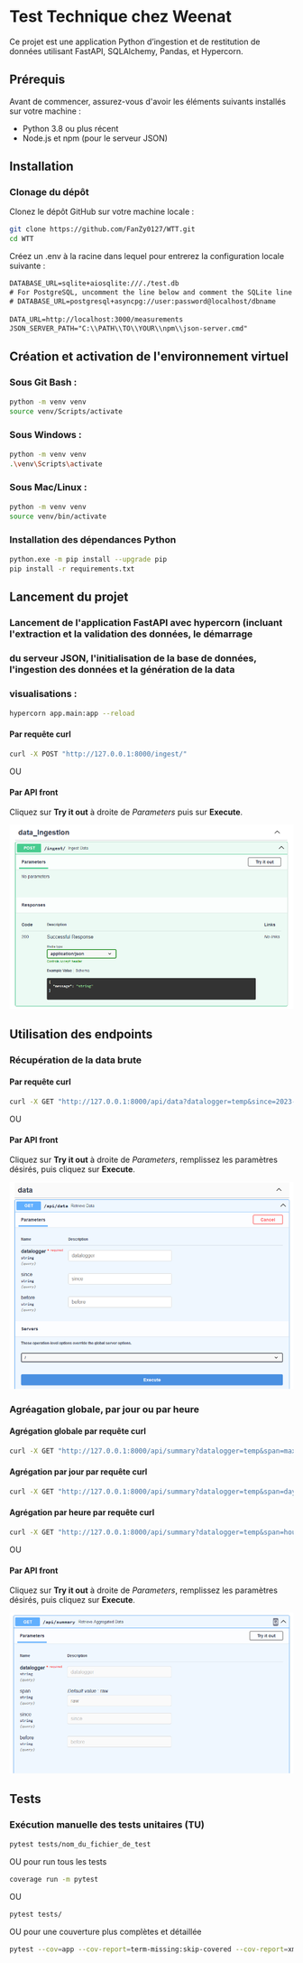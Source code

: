 # Test Technique chez Weenat

Ce projet est une application Python d’ingestion et de restitution de données utilisant FastAPI, SQLAlchemy, Pandas, et Hypercorn.

## Prérequis

Avant de commencer, assurez-vous d'avoir les éléments suivants installés sur votre machine :

- Python 3.8 ou plus récent
- Node.js et npm (pour le serveur JSON)

## Installation

### Clonage du dépôt

Clonez le dépôt GitHub sur votre machine locale :

```sh
git clone https://github.com/FanZy0127/WTT.git
cd WTT
```

Créez un .env à la racine dans lequel pour entrerez la configuration locale suivante : 

```dotenv
DATABASE_URL=sqlite+aiosqlite:///./test.db
# For PostgreSQL, uncomment the line below and comment the SQLite line
# DATABASE_URL=postgresql+asyncpg://user:password@localhost/dbname

DATA_URL=http://localhost:3000/measurements
JSON_SERVER_PATH="C:\\PATH\\TO\\YOUR\\npm\\json-server.cmd"
```

## Création et activation de l'environnement virtuel

### Sous Git Bash :

```sh
python -m venv venv
source venv/Scripts/activate
```

### Sous Windows :

```sh
python -m venv venv
.\venv\Scripts\activate
```

### Sous Mac/Linux :

```sh
python -m venv venv
source venv/bin/activate
```

### Installation des dépendances Python

```sh
python.exe -m pip install --upgrade pip
pip install -r requirements.txt
```

## Lancement du projet

### Lancement de l'application FastAPI avec hypercorn (incluant l'extraction et la validation des données, le démarrage 
### du serveur JSON, l'initialisation de la base de données, l'ingestion des données et la génération de la data 
### visualisations :

```sh
hypercorn app.main:app --reload
```

#### Par requête curl

```sh
curl -X POST "http://127.0.0.1:8000/ingest/"
```

OU 

#### Par API front 

Cliquez sur **Try it out** à droite de *Parameters* puis sur **Execute**.

![data_ingestion.png](imgs%2Fdata_ingestion.png)


## Utilisation des endpoints

### Récupération de la data brute

#### Par requête curl

```sh
curl -X GET "http://127.0.0.1:8000/api/data?datalogger=temp&since=2023-01-01T00:00:00&before=2023-01-02T00:00:00"
```

OU 

#### Par API front 

Cliquez sur **Try it out** à droite de *Parameters*, remplissez les paramètres désirés, puis cliquez sur **Execute**.

![raw_data_retrieval.png](imgs%2Fraw_data_retrieval.png)


### Agréagation globale, par jour ou par heure

#### Agrégation globale par requête curl

```sh
curl -X GET "http://127.0.0.1:8000/api/summary?datalogger=temp&span=max&since=2023-01-01T00:00:00&before=2023-01-02T00:00:00"
```

#### Agrégation par jour par requête curl

```sh
curl -X GET "http://127.0.0.1:8000/api/summary?datalogger=temp&span=day&since=2023-01-01T00:00:00&before=2023-01-02T00:00:00"
```

#### Agrégation par heure par requête curl

```sh
curl -X GET "http://127.0.0.1:8000/api/summary?datalogger=temp&span=hour&since=2023-01-01T00:00:00&before=2023-01-02T00:00:00"
```

OU 

#### Par API front 

Cliquez sur **Try it out** à droite de *Parameters*, remplissez les paramètres désirés, puis cliquez sur **Execute**.

![aggregated_data_retrieval.png](imgs%2Faggregated_data_retrieval.png)


## Tests

### Exécution manuelle des tests unitaires (TU)

```sh
pytest tests/nom_du_fichier_de_test
```

OU pour run tous les tests 

```sh
coverage run -m pytest
```

OU

```sh
pytest tests/
```

OU pour une couverture plus complètes et détaillée

```sh
pytest --cov=app --cov-report=term-missing:skip-covered --cov-report=xml --cov-report=html
```